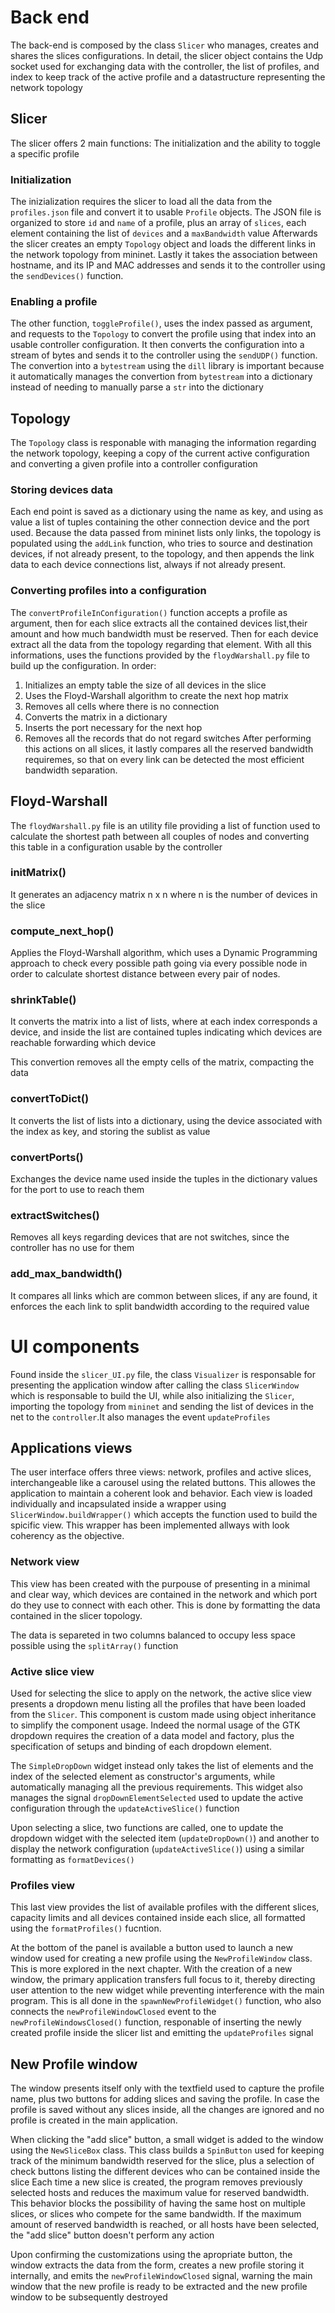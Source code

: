 # Back end
The back-end is composed by the class `Slicer` who manages, creates and shares the slices configurations. In detail, the slicer object contains the Udp socket used for exchanging data with the controller, the list of profiles, and index to keep track of the active profile and a datastructure representing the network topology

## Slicer
The slicer offers 2 main functions: The initialization and the ability to toggle a specific profile

### Initialization
The inizialization requires the slicer to load all the data from the `profiles.json` file and convert it to usable `Profile` objects. The JSON file is organized to store `id` and `name` of a profile, plus an array of `slices`, each element containing the list of `devices` and a `maxBandwidth` value
Afterwards the slicer creates an empty `Topology` object and loads the different links in the network topology from mininet. Lastly it takes the association between hostname, and its IP and MAC addresses and sends it to the controller using the `sendDevices()` function.

### Enabling a profile
The other function, `toggleProfile()`, uses the index passed as argument, and requests to the `Topology` to convert the profile using that index into an usable controller configuration. It then converts the configuration into a stream of bytes and sends it to the controller using the `sendUDP()` function.
The convertion into a `bytestream` using the `dill` library is important because it automatically manages the convertion from `bytestream` into a dictionary instead of needing to manually parse a `str` into the dictionary

## Topology
The `Topology` class is responable with managing the information regarding the network topology, keeping a copy of the current active configuration and converting a given profile into a controller configuration

### Storing devices data
Each end point is saved as a dictionary using the name as key, and using as value a list of tuples containing the other connection device and the port used. 
Because the data passed from mininet lists only links, the topology is populated using the `addLink` function, who tries to source and destination devices, if not already present, to the topology, and then appends the link data to each device connections list, always if not already present.

### Converting profiles into a configuration
The `convertProfileInConfiguration()` function accepts a profile as argument, then for each slice extracts all the contained devices list,their amount and how much bandwidth must be reserved. Then for each device extract all the data from the topology regarding that element. 
With all this informations, uses the functions provided by the `floydWarshall.py` file to build up the configuration. In order:
 1. Initializes an empty table the size of all devices in the slice
 2. Uses the Floyd-Warshall algorithm to create the next hop matrix
 3. Removes all cells where there is no connection
 4. Converts the matrix in a dictionary
 5. Inserts the port necessary for the next hop
 6. Removes all the records that do not regard switches
After performing this actions on all slices, it lastly compares all the reserved bandwidth requiremes, so that on every link can be detected the most efficient bandwidth separation.

## Floyd-Warshall 
The `floydWarshall.py` file is an utility file providing a list of function used to calculate the shortest path between all couples of nodes and converting this table in a configuration usable by the controller

### initMatrix()
It generates an adjacency matrix n x n where n is the number of devices in the slice

### compute_next_hop()
Applies the Floyd-Warshall algorithm, which uses a Dynamic Programming approach to check every possible path going via every possible node in order to calculate shortest distance between every pair of nodes.
### shrinkTable()
It converts the matrix into a list of lists, where at each index corresponds a device, and inside the list are contained tuples indicating which devices are reachable forwarding which device

This convertion removes all the empty cells of the matrix, compacting the data
### convertToDict()
It converts the list of lists into a dictionary, using the device associated with the index as key, and storing the sublist as value
### convertPorts()
Exchanges the device name used inside the tuples in the dictionary values for the port to use to reach them
### extractSwitches()
Removes all keys regarding devices that are not switches, since the controller has no use for them
### add_max_bandwidth()
It compares all links which are common between slices, if any are found, it enforces the each link to split bandwidth according to the required value


# UI components
Found inside the `slicer_UI.py` file, the class `Visualizer` is responsable for presenting the application window after calling the class `SlicerWindow` which is responsable to build the UI, while also initializing the `Slicer`, importing the topology from `mininet` and sending the list of devices in the net to the `controller`.It also manages the event `updateProfiles`

## Applications views
The user interface offers three views: network, profiles and active slices, interchangeable like a carousel using the related buttons. This allowes the application to maintain a coherent look and behavior. Each view is loaded individually and incapsulated inside a wrapper using `SlicerWindow.buildWrapper()` which accepts the function used to build the spicific view. This wrapper has been implemented allways with look coherency as the objective.

### Network view
This view has been created with the purpouse of presenting in a minimal and clear way, which devices are contained in the network and which port do they use to connect with each other. This is done by formatting the data contained in the slicer topology.

The data is separeted in two columns balanced to occupy less space possible using the `splitArray()` function

### Active slice view
Used for selecting the slice to apply on the network, the active slice view presents a dropdown menu listing all the profiles that have been loaded from the `Slicer`. This component is custom made using object inheritance to simplify the component usage. Indeed the normal usage of the GTK dropdown requires the creation of a data model and factory, plus the specification of setups and binding of each dropdown element. 

The `SimpleDropDown` widget instead only takes the list of elements and the index of the selected element as constructor's arguments, while automatically managing all the previous requirements. This widget also manages the signal `dropDownElementSelected` used to update the active configuration through the `updateActiveSlice()` function

Upon selecting a slice, two functions are called, one to update the dropdown widget with the selected item (`updateDropDown()`) and another to display the network configuration (`updateActiveSlice()`) using a similar formatting as `formatDevices()`

### Profiles view
This last view provides the list of available profiles with the different slices, capacity limits and all devices contained inside each slice, all formatted using the `formatProfiles()` fucntion.

At the bottom of the panel is available a button used to launch a new window used for creating a new profile using the `NewProfileWindow` class. This is more explored in the next chapter. 
With the creation of a new window, the primary application transfers full focus to it, thereby directing user attention to the new widget while preventing interference with the main program. This is all done in the `spawnNewProfileWidget()` function, who also connects the `newProfileWindowClosed` event to the `newProfileWindowsClosed()` function, responable of inserting the newly created profile inside the slicer list and emitting the `updateProfiles` signal

## New Profile window
The window presents itself only with the textfield used to capture the profile name, plus two buttons for adding slices and saving the profile. In case the profile is saved without any slices inside, all the changes are ignored and no profile is created in the main application.

When clicking the "add slice" button, a small widget is added to the window using the `NewSliceBox` class. This class builds a `SpinButton` used for keeping track of the minimum bandwidth reserved for the slice, plus a selection of check buttons listing the different devices who can be contained inside the slice
Each time a new slice is created, the program removes previously selected hosts and reduces the maximum value for reserved bandwidth. This behavior blocks the possibility of having the same host on multiple slices, or slices who compete for the same bandwidth. If the maximum amount of reserved bandwidth is reached, or all hosts have been selected, the "add slice" button doesn't perform any action

Upon confirming the customizations using the apropriate button, the window extracts the data from the form, creates a new profile storing it internally, and emits the `newProfileWindowClosed` signal, warning the main window that the new profile is ready to be extracted and the new profile window to be subsequently destroyed